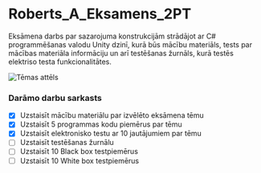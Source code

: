 # Roberts_A_Eksamens_2PT
Eksāmena darbs par sazarojuma konstrukcijām strādājot ar C# programmēšanas valodu Unity dzinī, kurā būs mācību materiāls, tests par mācības materiāla informāciju un arī testēšanas žurnāls, kurā testēs elektriso testa funkcionalitātes.

![Tēmas attēls](https://miro.medium.com/max/1200/1*wsCXITI2FGuSM0xxKqIRyw.png)


### **Darāmo darbu sarkasts**
- [x] Uzstaisīt mācību materiālu par izvēlēto eksāmena tēmu
- [x] Uzstaisīt 5 programmas kodu piemērus par tēmu
- [x] Uzstaisīt elektronisko testu ar 10 jautājumiem par tēmu
- [ ] Uzstaisīt testēšanas žurnālu
- [ ] Uzstaisīt 10 Black box testpiemērus
- [ ] Uzstaisīt 10 White box testpiemērus
